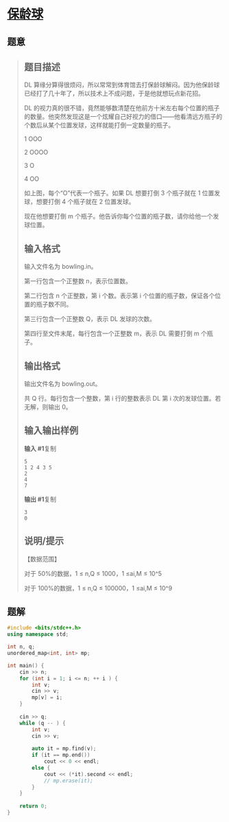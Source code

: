 #  [保龄球](https://www.luogu.com.cn/problem/P1918)

## 题意

>   ## 题目描述
>
>   DL 算缘分算得很烦闷，所以常常到体育馆去打保龄球解闷。因为他保龄球已经打了几十年了，所以技术上不成问题，于是他就想玩点新花招。
>
>   DL 的视力真的很不错，竟然能够数清楚在他前方十米左右每个位置的瓶子的数量。他突然发现这是一个炫耀自己好视力的借口——他看清远方瓶子的个数后从某个位置发球，这样就能打倒一定数量的瓶子。
>
>   1 OOO
>
>   2 OOOO
>
>   3 O
>
>   4 OO
>
>   如上图，每个“O”代表一个瓶子。如果 DL 想要打倒 3 个瓶子就在 1 位置发球，想要打倒 4 个瓶子就在 2 位置发球。
>
>   现在他想要打倒 m 个瓶子。他告诉你每个位置的瓶子数，请你给他一个发球位置。
>
>   ## 输入格式
>
>   输入文件名为 bowling.in。
>
>   第一行包含一个正整数 n，表示位置数。
>
>   第二行包含 n 个正整数，第 i 个数。表示第 i 个位置的瓶子数，保证各个位置的瓶子数不同。
>
>   第三行包含一个正整数 Q，表示 DL 发球的次数。
>
>   第四行至文件末尾，每行包含一个正整数 m，表示 DL 需要打倒 m 个瓶子。
>
>   ## 输出格式
>
>   输出文件名为 bowling.out。
>
>   共 Q 行。每行包含一个整数，第 i 行的整数表示 DL 第 i 次的发球位置。若无解，则输出 0。
>
>   ## 输入输出样例
>
>   **输入 #1**复制
>
>   ```
>   5
>   1 2 4 3 5
>   2
>   4
>   7
>   ```
>
>   **输出 #1**复制
>
>   ```
>   3
>   0
>   ```
>
>   ## 说明/提示
>
>   【数据范围】
>
>   对于 50%的数据，1 ≤ n,Q ≤ 1000，1 ≤ai,M ≤ 10^5
>
>   对于 100%的数据，1 ≤ n,Q ≤ 100000，1 ≤ai,M ≤ 10^9

## 题解



```c++
#include <bits/stdc++.h>
using namespace std;

int n, q;
unordered_map<int, int> mp;

int main() {
    cin >> n;
    for (int i = 1; i <= n; ++ i ) {
        int v;
        cin >> v;
        mp[v] = i;
    }
    
    cin >> q;
    while (q -- ) {
        int v;
        cin >> v;
        
        auto it = mp.find(v);
        if (it == mp.end())
            cout << 0 << endl;
        else {
            cout << (*it).second << endl;
            // mp.erase(it);
        }
    }
    
    return 0;
}
```



```python3

```

